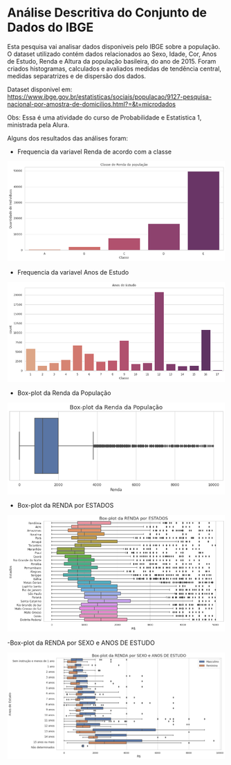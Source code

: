 # Análise Descritiva do Conjunto de Dados do IBGE

Esta pesquisa vai analisar dados disponiveis pelo IBGE sobre a população. O dataset utilizado contém dados relacionados ao Sexo, Idade, Cor, Anos de Estudo, Renda e Altura da população basileira, do ano de 2015. Foram criados histogramas, calculados e avaliados medidas de tendência central, medidas separatrizes e de dispersão dos dados.

Dataset disponivel em: https://www.ibge.gov.br/estatisticas/sociais/populacao/9127-pesquisa-nacional-por-amostra-de-domicilios.html?=&t=microdados

Obs: Essa é uma atividade do curso de Probabilidade e Estatistica 1, ministrada pela Alura.

Alguns dos resultados das análises foram:

- Frequencia da variavel Renda de acordo com a classe

<img src="imagens/1.png" />

- Frequencia da variavel Anos de Estudo

<img src="imagens/2.png"  />

- Box-plot da Renda da População

<img src="imagens/4.png"  />

- Box-plot da RENDA por ESTADOS

<img src="imagens/5.png" />

-Box-plot da RENDA por SEXO e ANOS DE ESTUDO

<img src="imagens/7.png"  />

